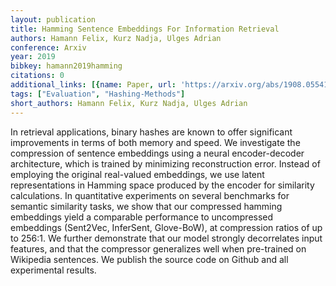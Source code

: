 ```yaml
---
layout: publication
title: Hamming Sentence Embeddings For Information Retrieval
authors: Hamann Felix, Kurz Nadja, Ulges Adrian
conference: Arxiv
year: 2019
bibkey: hamann2019hamming
citations: 0
additional_links: [{name: Paper, url: 'https://arxiv.org/abs/1908.05541'}]
tags: ["Evaluation", "Hashing-Methods"]
short_authors: Hamann Felix, Kurz Nadja, Ulges Adrian
---
```

In retrieval applications, binary hashes are known to offer significant
improvements in terms of both memory and speed. We investigate the compression
of sentence embeddings using a neural encoder-decoder architecture, which is
trained by minimizing reconstruction error. Instead of employing the original
real-valued embeddings, we use latent representations in Hamming space produced
by the encoder for similarity calculations.
  In quantitative experiments on several benchmarks for semantic similarity
tasks, we show that our compressed hamming embeddings yield a comparable
performance to uncompressed embeddings (Sent2Vec, InferSent, Glove-BoW), at
compression ratios of up to 256:1. We further demonstrate that our model
strongly decorrelates input features, and that the compressor generalizes well
when pre-trained on Wikipedia sentences. We publish the source code on Github
and all experimental results.